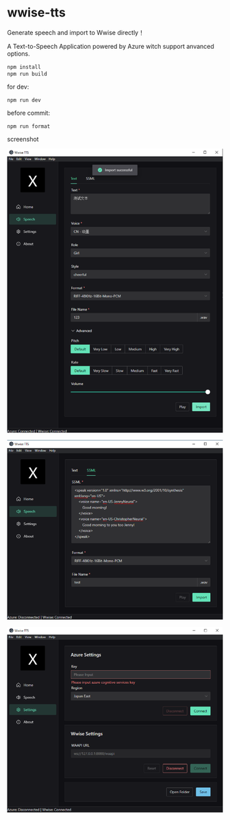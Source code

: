 # wwise-tts

Generate speech and import to Wwise directly！

A Text-to-Speech Application powered by Azure witch support anvanced options.

```
npm install
npm run build
```

for dev:

```
npm run dev
```

before commit:

```
npm run format
```

screenshot

![](public/screenshot01.png)

![](public/screenshot02.png)

![](public/screenshot03.png)
